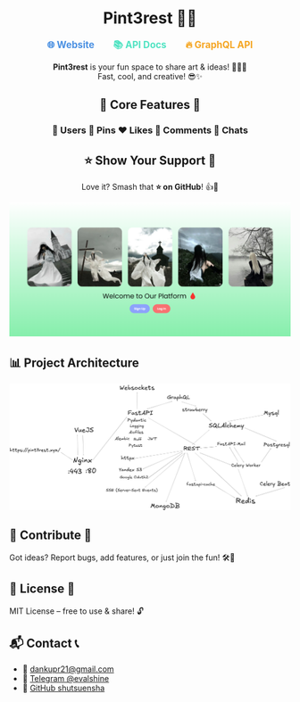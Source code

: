 <div align="center">
  <h1>Pint3rest 🚀✨</h1>
</div>

<div align="center">
  <a href="https://pint3rest.xyz" style="margin: 0 15px; font-size: 1.2em; font-weight: bold; color: #4A90E2; text-decoration: none;">🌐 Website</a>
  <a href="https://pint3rest.xyz/api/docs" style="margin: 0 15px; font-size: 1.2em; font-weight: bold; color: #50E3C2; text-decoration: none;">📚 API Docs</a>
  <a href="https://pint3rest.xyz/api/graphql" style="margin: 0 15px; font-size: 1.2em; font-weight: bold; color: #F5A623; text-decoration: none;">🔥 GraphQL API</a>
</div>

<div align="center">
  <p><strong>Pint3rest</strong> is your fun space to share art & ideas! 🎨📸💡<br>
  Fast, cool, and creative! 😎✨</p>
</div>

<div align="center">
  <h2>🌟 Core Features 🌟</h2>
</div>

<div align="center">

### 👤 Users  📌 Pins  ❤️ Likes  💬 Comments  💭 Chats  

</div>

<div align="center">
  <h2>⭐ Show Your Support 💖</h2>
  <p>Love it? Smash that <strong>⭐ on GitHub</strong>! 👍🎉</p>
</div>

![Logo](.github/assets/logo.png)

## 📊 Project Architecture
![Architecture](.github/assets/architecture.png)

## 🤝 Contribute 🤩
Got ideas? Report bugs, add features, or just join the fun! 🛠️💬

## 📜 License 📝
MIT License – free to use & share! 🔓

## 📬 Contact 📞
- 📧 [dankupr21@gmail.com](mailto:dankupr21@gmail.com)
- 💬 [Telegram @evalshine](https://t.me/evalshine)
- 🐙 [GitHub shutsuensha](https://github.com/shutsuensha)
